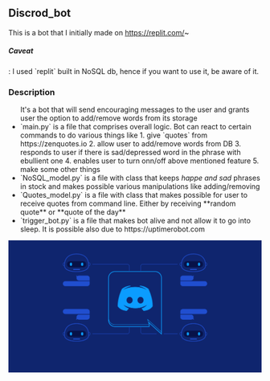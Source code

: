 <h2>Discrod_bot</h2>

This is a bot that I initially made on https://replit.com/~ 
<br>

<h5>Caveat</h5>: 
I used `replit` built in NoSQL db, hence if you want to use it,
be aware of it.

<h3>Description</h3>

<ul>
  It's a bot that will send encouraging messages to the user and grants
  user the option to add/remove words from its storage
  
  <li>`main.py` is a file that comprises overall logic. Bot can react
      to certain commands to do various things like
      1. give `quotes` from https://zenquotes.io
      2. allow user to add/remove words from DB
      3. responds to user if there is sad/depressed word in the phrase with ebullient one
      4. enables user to turn onn/off above mentioned feature
      5. make some other things
 </li>
 
 <li>`NoSQL_model.py` is a file with class that keeps <i>happe and sad</i> phrases in stock
      and makes possible various manipulations like adding/removing
 </li>
 
 <li>`Quotes_model.py` is a file with class that makes possible for user to receive quotes
      from command line. Either by receiving **random quote** or **quote of the day**
 </li>
 
 <li>`trigger_bot.py` is a file that makes bot alive and not allow it to go into sleep.
      It is possible also due to https://uptimerobot.com
 </li>
</ul>

![Alt text](D_bot.png?raw=true)
                 
